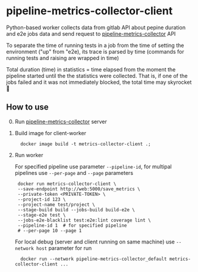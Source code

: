 # pipeline-metrics-collector-client

Python-based worker collects data from gitlab API about pepine duration and e2e jobs data and send request to 
[pipeline-metrics-collector](https://github.com/mytestopia/pipeline-metrics-collector) API

To separate the time of running tests in a job from the time of setting the environment ("up" from "e2e), 
its trace is parsed by time (commands for running tests and raising are wrapped in time)

Total duration (time) in statistics = time elapsed from the moment the pipeline started until the 
the statistics were collected. That is, if one of the jobs failed and it was not immediately blocked, 
the total time may skyrocket 🚀

## How to use

0. Run [pipeline-metrics-collector](https://github.com/mytestopia/pipeline-metrics-collector) server
1. Build image for client-worker
   ```shell
     docker image build -t metrics-collector-client .; 
    ```
2. Run worker

    For specified pipeline use parameter `--pipeline-id`, for multipal pipelines use `--per-page` and `--page` parameters
    ```shell
     docker run metrics-collector-client \
     --save-endpoint http://web:5000/save_metrics \
     --private-token <PRIVATE-TOKEN> \
     --project-id 123 \
     --project-name test/project \
     --stage-build build --jobs-build build-e2e \
     --stage-e2e test \
     --jobs-e2e-blacklist test:e2e:lint coverage lint \
     --pipeline-id 1  # for specified pipeline
     # --per-page 10 --page 1
    ```
   For local debug (server and client running on same machine) use `--network host` parameter for run
   ```shell
     docker run --network pipeline-metrics-collector_default metrics-collector-client ...
    ```
